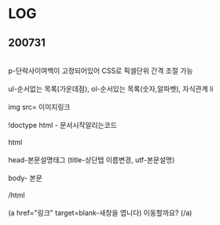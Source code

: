 # LOG
## 200731 
<br>p-단락사이여백이 고정되어있어 CSS로 픽셀단위 간격 조절 가능</br>
<br>ul-순서없는 목록(가운데점), ol-순서있는 목록(숫자,알파벳), 자식관계 li </br>
<br> img src= 이미지링크 </br>
<br> !doctype html - 문서시작알리는코드 </br>
<br> html </br>
<br> head-본문설명태그 (title-상단탭 이름변경, utf-본문설명) </br> 
<br> body- 본문 </br>
<br> /html </br>
<br> (a href="링크" target=blank-새창을 엽니다) 이동할까요? (/a) </br>
